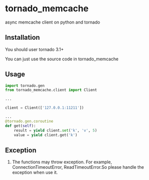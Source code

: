 tornado_memcache
==============

async memcache client on python and tornado


Installation
------------

You should user tornado 3.1+

You can just use the source code in tornado_memcache

Usage
-----

```python
import tornado.gen
from tornado_memcache.client import Client

...

client = Client(['127.0.0.1:11211'])

...
@tornado.gen.coroutine
def get(self):
    result = yield client.set('k', 'v', 5)
    value = yield client.get('k')
```

Exception
-----
1. The functions may throw exception. For example, ConnectionTimeoutError, ReadTimeoutError.So please handle the exception when use it.

